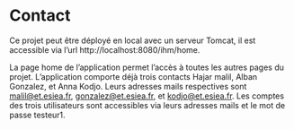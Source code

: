 Contact
=======
Ce projet peut être déployé en local avec un serveur Tomcat, il est accessible via l’url http://localhost:8080/ihm/home. 

La page home de l’application permet l’accès à toutes les autres pages du projet.
L’application comporte déjà trois contacts Hajar malil, Alban Gonzalez, et Anna Kodjo.
Leurs adresses mails respectives sont malil@et.esiea.fr, gonzalez@et.esiea.fr, et kodjo@et.esiea.fr. 
Les comptes des trois utilisateurs sont accessibles via leurs adresses mails et le mot de passe testeur1.
